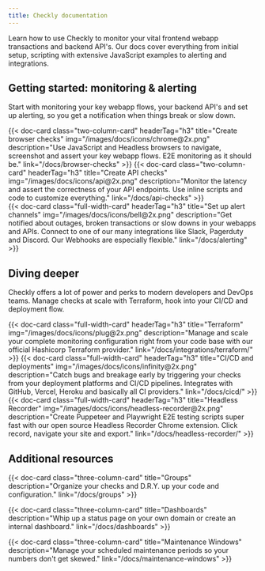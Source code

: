 ```yaml
---
title: Checkly documentation
---
```

Learn how to use Checkly to monitor your vital frontend webapp transactions and backend API's. Our docs cover everything 
from initial setup, scripting with extensive JavaScript examples to alerting and integrations.

## Getting started: monitoring & alerting

Start with monitoring your key webapp flows, your backend API's and set up alerting, so you get a notification when things
break or slow down.

<div class="cards-list">
{{< doc-card 
	  class="two-column-card"
	  headerTag="h3"
	  title="Create browser checks"
	  img="/images/docs/icons/chrome@2x.png" 
	  description="Use JavaScript and Headless browsers to navigate, screenshot and assert your key webapp flows. E2E monitoring as it should be."
	  link="/docs/browser-checks" 
>}}
{{< doc-card 
	  class="two-column-card"
	  headerTag="h3"
	  title="Create API checks"
	  img="/images/docs/icons/api@2x.png" 
	  description="Monitor the latency and assert the correctness of your API endpoints. Use inline scripts and code to customize everything."
	  link="/docs/api-checks" 
>}}
</div>

<div class="cards-list">
{{< doc-card
	class="full-width-card"
	headerTag="h3"
	title="Set up alert channels"
	img="/images/docs/icons/bell@2x.png"
	description="Get notified about outages, broken transactions or slow downs in your webapps and APIs. Connect to one of our many integrations like Slack, Pagerduty and Discord. Our Webhooks are especially flexible."
	link="/docs/alerting"
>}}
</div>

## Diving deeper

Checkly offers a lot of power and perks to modern developers and DevOps teams. Manage checks at scale with Terraform, hook into your CI/CD and deployment flow. 

<div class="cards-list">
{{< doc-card
	class="full-width-card"
	headerTag="h3"
	title="Terraform"
	img="/images/docs/icons/plug@2x.png"
	description="Manage and scale your complete monitoring configuration right from your code base with our official Hashicorp Terraform provider."
	link="/docs/integrations/terraform/"
>}}
{{< doc-card
	class="full-width-card"
	headerTag="h3"
	title="CI/CD and deployments"
	img="/images/docs/icons/infinity@2x.png"
	description="Catch bugs and breakage early by triggering your checks from your deployment platforms and CI/CD pipelines. Integrates with GitHub, Vercel, Heroku and basically all CI providers."
	link="/docs/cicd/"
>}}
{{< doc-card
	class="full-width-card"
	headerTag="h3"
	title="Headless Recorder"
	img="/images/docs/icons/headless-recorder@2x.png"
	description="Create Puppeteer and Playwright E2E testing scripts super fast with our open source Headless Recorder Chrome extension. Click record, navigate your site and export."
	link="/docs/headless-recorder/"
>}}
</div>

## Additional resources

<div class="cards-list">
{{< doc-card class="three-column-card" title="Groups" description="Organize your checks and D.R.Y. up your code and configuration." link="/docs/groups" >}}

{{< doc-card class="three-column-card" title="Dashboards" description="Whip up a status page on your own domain or create an internal dashboard." link="/docs/dashboards" >}}

{{< doc-card class="three-column-card" title="Maintenance Windows" description="Manage your scheduled maintenance periods so your numbers don't get skewed." link="/docs/maintenance-windows" >}}

</div>



